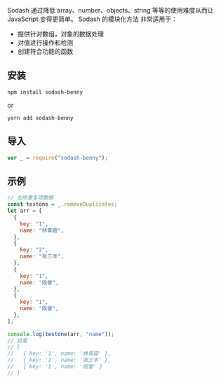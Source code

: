 Sodash 通过降低 array、number、objects、string 等等的使用难度从而让 JavaScript 变得更简单。 Sodash 的模块化方法 非常适用于：

- 提供针对数组，对象的数据处理
- 对值进行操作和检测
- 创建符合功能的函数

## 安装

```
npm install sodash-benny
```

or

```
yarn add sodash-benny
```

## 导入

```jsx
var _ = require("sodash-benny");
```

## 示例

```jsx
// 去除重复项数据
const testone = _.removeDuplicates;
let arr = [
  {
    key: "1",
    name: "林青霞",
  },
  {
    key: "2",
    name: "张三丰",
  },
  {
    key: "1",
    name: "段誉",
  },
  {
    key: "1",
    name: "段誉",
  },
];

console.log(testone(arr, "name"));
// 结果
// [
//   { key: '1', name: '林青霞' },
//   { key: '2', name: '张三丰' },
//   { key: '1', name: '段誉' }
// ]
```
